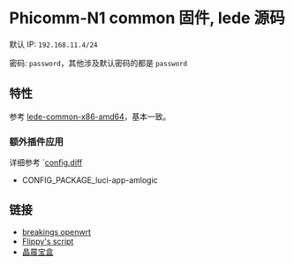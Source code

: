 # Phicomm-N1 common 固件, lede 源码

默认 IP: `192.168.11.4/24`

密码: `password`，其他涉及默认密码的都是 `password`

## 特性

参考 [lede-common-x86-amd64](../lede-common-x86-amd64/README.md)，基本一致。

### 额外插件应用

详细参考 `[config.diff](config.diff)

- CONFIG_PACKAGE_luci-app-amlogic

## 链接

- [breakings openwrt](https://github.com/breakings/OpenWrt)
- [Flippy's script](https://github.com/unifreq/openwrt_packit)
- [晶晨宝盒](https://github.com/ophub/luci-app-amlogic)
